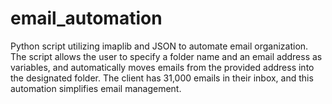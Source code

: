 # email_automation
 Python script utilizing imaplib and JSON to automate email organization.
 The script allows the user to specify a folder name and an email address as variables, and automatically moves emails from the provided address into the designated folder.
 The client has 31,000 emails in their inbox, and this automation simplifies email management.
